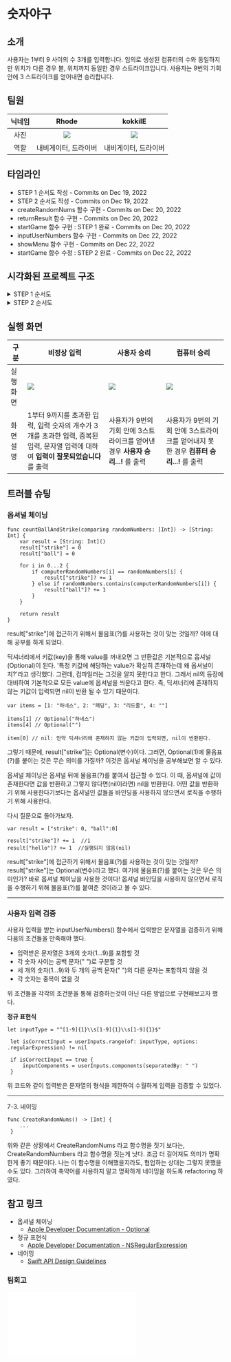 # 숫자야구

## 소개

사용자는 1부터 9 사이의 수 3개를 입력합니다. 임의로 생성된 컴퓨터의 수와 동일하지만 위치가 다른 경우 볼, 위치까지 동일한 경우 스트라이크입니다. 사용자는 9번의 기회 안에 3 스트라이크를 얻어내면 승리합니다.


## 팀원
| 닉네임 |                   Rhode                    |                  kokkilE                   |
|:------:|:------------------------------------------:|:------------------------------------------:|
|  사진  | ![](https://i.imgur.com/XyDwGwe.jpg) | ![](https://i.imgur.com/FL0gKeq.png) |
|  역할  |            내비게이터, 드라이버            |            내비게이터, 드라이버            |


## 타임라인

- STEP 1 순서도 작성 - Commits on Dec 19, 2022
- STEP 2 순서도 작성 - Commits on Dec 19, 2022
- createRandomNums 함수 구현 - Commits on Dec 20, 2022
- returnResult 함수 구현 - Commits on Dec 20, 2022
- startGame 함수 구현 : STEP 1 완료 - Commits on Dec 20, 2022
- inputUserNumbers 함수 구현 - Commits on Dec 22, 2022
- showMenu 함수 구현 - Commits on Dec 22, 2022
- startGame 함수 수정 : STEP 2 완료 - Commits on Dec 22, 2022


## 시각화된 프로젝트 구조
<details> 
<summary>STEP 1 순서도</summary>
<div markdown="1">

![](https://i.imgur.com/MdvkfFk.png)

</div>
</details>

<details>
<summary>STEP 2 순서도</summary>
<div markdown="1">

![](https://i.imgur.com/wHxUzSM.png)
    
</div>
</details>


## 실행 화면


| 구분 | 비정상 입력 | 사용자 승리 |컴퓨터 승리 |
| -------- | -------- | -------- |-------- |
| 실행 화면     | ![](https://i.imgur.com/8dD359u.png)     |  ![](https://i.imgur.com/0hLUShi.png)  | ![](https://i.imgur.com/Vif9Lak.png)     |
| 화면 설명     | 1부터 9까지를 초과한 입력, 입력 숫자의 개수가 3개를 초과한 입력, 중복된 입력, 문자열 입력에 대하여 **입력이 잘못되었습니다** 를 출력     | 사용자가 9번의 기회 안에 3스트라이크를 얻어낸 경우 **사용자 승리...!** 를 출력     |사용자가 9번의 기회 안에 3스트라이크를 얻어내지 못한 경우 **컴퓨터 승리...!** 를 출력     |


## 트러블 슈팅

### 옵셔널 체이닝

```
func countBallAndStrike(comparing randomNumbers: [Int]) -> [String: Int] {
    var result = [String: Int]()
    result["strike"] = 0
    result["ball"] = 0

    for i in 0...2 {
        if computerRandomNumbers[i] == randomNumbers[i] {
            result["strike"]? += 1
        } else if randomNumbers.contains(computerRandomNumbers[i]) {
            result["ball"]? += 1
        }
    }

    return result
}
```

 result["strike"]에 접근하기 위해서 물음표(?)를 사용하는 것이 맞는 것일까? 이에 대해 공부를 하게 되었다. 
 
 딕셔너리에서 키값(key)을 통해 value를 꺼내오면 그 반환값은 기본적으로 옵셔널(Optional)이 된다. '특정 키값에 해당하는 value가 확실히 존재하는데 왜 옵셔널이지?'라고 생각했다. 그런데, 컴파일러는 그것을 알지 못한다고 한다. 그래서 nil의 등장에 대비하여 기본적으로 모든 value에 옵셔널을 씌운다고 한다. 즉, 딕셔너리에 존재하지 않는 키값이 입력되면 nil이 반환 될 수 있기 때문이다. 
 
```
var items = [1: "하네스", 2: "패딩", 3: "리드줄", 4: ""]

items[1] // Optional("하네스")
items[4] // Optional("")

item[0] // nil: 만약 딕셔너리에 존재하지 않는 키값이 입력되면, nil이 반환된다.
```

그렇기 때문에, result["strike"]는 Optional(변수)이다. 그러면, Optional(1)에 물음표(?)를 붙이는 것은 무슨 의미를 가질까? 이것은 옵셔널 체이닝을 공부해보면 알 수 있다. 

옵셔널 체이닝은 옵셔널 뒤에 물음표(?)를 붙여서 접근할 수 있다. 이 때, 옵셔널에 값이 존재한다면 값을 반환하고 그렇지 않다면(nil이라면) nil을 반환한다. 어떤 값을 반환하기 위해 사용한다기보다는 옵셔널인 값들을 바인딩을 사용하지 않으면서 로직을 수행하기 위해 사용한다. 

다시 질문으로 돌아가보자.

```
var result = ["strike": 0, "ball":0]

result["strike"]? += 1  //1
result["hello"]? += 1  //실행되지 않음(nil)
```

result["strike"]에 접근하기 위해서 물음표(?)를 사용하는 것이 맞는 것일까? result["strike"]는 Optional(변수)라고 했다. 여기에 물음표(?)를 붙이는 것은 무슨 의미인가? 바로 옵셔널 체이닝을 사용한 것이다! 옵셔널 바인딩을 사용하지 않으면서 로직을 수행하기 위해 물음표(?)를 붙여준 것이라고 볼 수 있다.
    


---

### 사용자 입력 검증


사용자 입력을 받는 inputUserNumbers() 함수에서 입력받은 문자열을 검증하기 위해 다음의 조건들을 만족해야 했다.
- 입력받은 문자열은 3개의 숫자(1…9)를 포함할 것
- 각 숫자 사이는 공백 문자(" ")로 구분할 것
- 세 개의 숫자(1…9)와 두 개의 공백 문자(" ")외 다른 문자는 포함하지 않을 것
- 각 숫자는 중복이 없을 것

위 조건들을 각각의 조건문을 통해 검증하는것이 아닌 다른 방법으로 구현해보고자 했다.

**정규 표현식**

```
let inputType = "^[1-9]{1}\\s[1-9]{1}\\s[1-9]{1}$"

 let isCorrectInput = userInputs.range(of: inputType, options:  .regularExpression) != nil

 if isCorrectInput == true {
     inputComponents = userInputs.components(separatedBy: " ")
 }
```
위 코드와 같이 입력받은 문자열의 형식을 제한하여 수월하게 입력을 검증할 수 있었다.

---

7-3. 네이밍


```
func CreateRandomNums() -> [Int] {
    ...
 }
```
위와 같은 상황에서 CreateRandomNums 라고 함수명을 짓기 보다는, CreateRandomNumbers 라고 함수명을 짓는게 낫다. 조금 더 길어져도 의미가 명확한게 좋기 때문이다. 나는 이 함수명을 이해했을지라도, 협업하는 상대는 그렇지 못했을 수도 있다. 그러하여 축약어를 사용하지 말고 명확하게 네이밍을 하도록 refactoring 하였다.

## 참고 링크
- 옵셔널 체이닝
    - [Apple Developer Documentation - Optional](https://developer.apple.com/documentation/swift/optional)
- 정규 표현식
    - [Apple Developer Documentation - NSRegularExpression](https://developer.apple.com/documentation/foundation/nsregularexpression)
- 네이밍
    - [Swift API Design Guidelines](https://www.swift.org/documentation/api-design-guidelines/)

### 팀회고
![팀회고.md](./팀회고.md)
